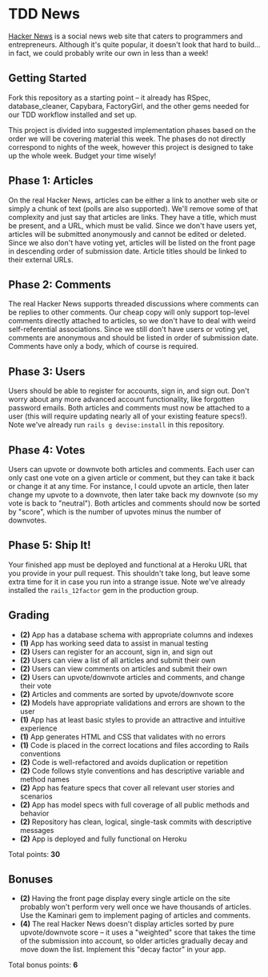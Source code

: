 # TDD News

[Hacker News](https://news.ycombinator.com/) is a social news web site that caters to programmers and entrepreneurs. Although it's quite popular, it doesn't look that hard to build... in fact, we could probably write our own in less than a week!

## Getting Started

Fork this repository as a starting point &ndash; it already has RSpec, database_cleaner, Capybara, FactoryGirl, and the other gems needed for our TDD workflow installed and set up.

This project is divided into suggested implementation phases based on the order we will be covering material this week. The phases do not directly correspond to nights of the week, however this project is designed to take up the whole week. Budget your time wisely!

## Phase 1: Articles

On the real Hacker News, articles can be either a link to another web site or simply a chunk of text (polls are also supported). We'll remove some of that complexity and just say that articles are links. They have a title, which must be present, and a URL, which must be valid. Since we don't have users yet, articles will be submitted anonymously and cannot be edited or deleted. Since we also don't have voting yet, articles will be listed on the front page in descending order of submission date. Article titles should be linked to their external URLs.

## Phase 2: Comments

The real Hacker News supports threaded discussions where comments can be replies to other comments. Our cheap copy will only support top-level comments directly attached to articles, so we don't have to deal with weird self-referential associations. Since we still don't have users or voting yet, comments are anonymous and should be listed in order of submission date. Comments have only a body, which of course is required.

## Phase 3: Users

Users should be able to register for accounts, sign in, and sign out. Don't worry about any more advanced account functionality, like forgotten password emails. Both articles and comments must now be attached to a user (this will require updating nearly all of your existing feature specs!). Note we've already run `rails g devise:install` in this repository.

## Phase 4: Votes

Users can upvote or downvote both articles and comments. Each user can only cast one vote on a given article or comment, but they can take it back or change it at any time. For instance, I could upvote an article, then later change my upvote to a downvote, then later take back my downvote (so my vote is back to "neutral"). Both articles and comments should now be sorted by "score", which is the number of upvotes minus the number of downvotes.

## Phase 5: Ship It!

Your finished app must be deployed and functional at a Heroku URL that you provide in your pull request. This shouldn't take long, but leave some extra time for it in case you run into a strange issue. Note we've already installed the `rails_12factor` gem in the production group.

## Grading

* **(2)** App has a database schema with appropriate columns and indexes
* **(1)** App has working seed data to assist in manual testing
* **(2)** Users can register for an account, sign in, and sign out
* **(2)** Users can view a list of all articles and submit their own
* **(2)** Users can view comments on articles and submit their own
* **(2)** Users can upvote/downvote articles and comments, and change their vote
* **(2)** Articles and comments are sorted by upvote/downvote score
* **(2)** Models have appropriate validations and errors are shown to the user
* **(1)** App has at least basic styles to provide an attractive and intuitive experience
* **(1)** App generates HTML and CSS that validates with no errors
* **(1)** Code is placed in the correct locations and files according to Rails conventions
* **(2)** Code is well-refactored and avoids duplication or repetition
* **(2)** Code follows style conventions and has descriptive variable and method names
* **(2)** App has feature specs that cover all relevant user stories and scenarios
* **(2)** App has model specs with full coverage of all public methods and behavior
* **(2)** Repository has clean, logical, single-task commits with descriptive messages
* **(2)** App is deployed and fully functional on Heroku

Total points: **30**

## Bonuses

* **(2)** Having the front page display every single article on the site probably won't perform very well once we have thousands of articles. Use the Kaminari gem to implement paging of articles and comments.
* **(4)** The real Hacker News doesn't display articles sorted by pure upvote/downvote score &ndash; it uses a "weighted" score that takes the time of the submission into account, so older articles gradually decay and move down the list. Implement this "decay factor" in your app.

Total bonus points: **6**
